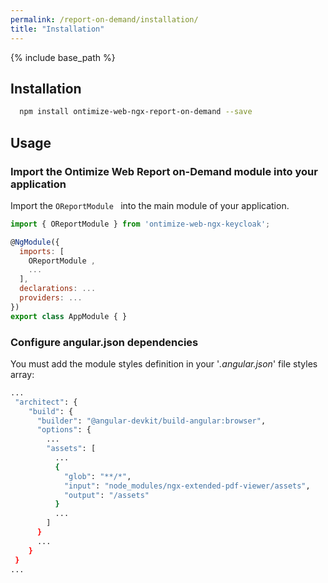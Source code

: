 ```yaml
---
permalink: /report-on-demand/installation/
title: "Installation"
---
```


{% include base_path %}

## Installation

```bash
  npm install ontimize-web-ngx-report-on-demand --save
```

## Usage

### Import the Ontimize Web Report on-Demand module into your application

Import the `OReportModule ` into the main module of your application.

```javascript
import { OReportModule } from 'ontimize-web-ngx-keycloak';

@NgModule({
  imports: [
    OReportModule ,
    ...
  ],
  declarations: ...
  providers: ...
})
export class AppModule { }
```


###  Configure angular.json dependencies

You must add the module styles definition in your '*.angular.json*' file styles array:

```bash
...
 "architect": {
    "build": {
      "builder": "@angular-devkit/build-angular:browser",
      "options": {
        ...
        "assets": [
          ...
          {
            "glob": "**/*",
            "input": "node_modules/ngx-extended-pdf-viewer/assets",
            "output": "/assets"
          }
          ...
        ]
      }
      ...
    }
 }
...
```
